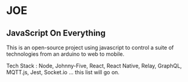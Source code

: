 # JOE
## JavaScript On Everything

This is an open-source project using javascript to control a suite of technologies from an arduino to web to mobile.

Tech Stack : Node, Johnny-Five, React, React Native, Relay, GraphQL, MQTT.js, Jest, Socket.io ... this list will go on.